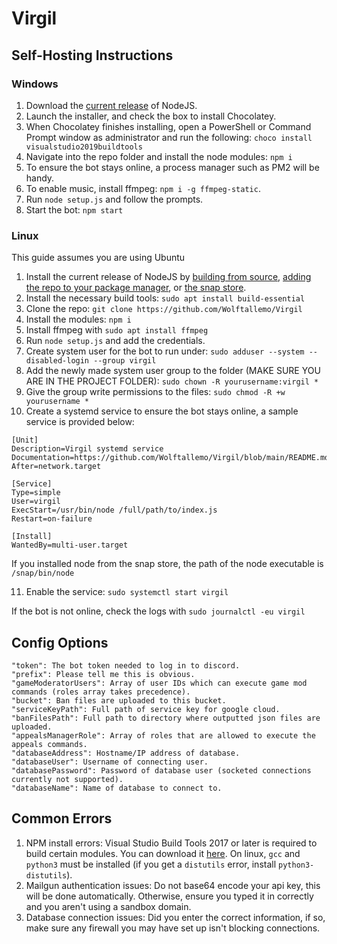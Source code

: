 # Virgil

## Self-Hosting Instructions

### Windows

1. Download the <a href="https://nodejs.org/en/download/current/">current release</a> of NodeJS.
2. Launch the installer, and check the box to install Chocolatey.
3. When Chocolatey finishes installing, open a PowerShell or Command Prompt window as administrator and run the following: `choco install visualstudio2019buildtools`
4. Navigate into the repo folder and install the node modules: `npm i`
5. To ensure the bot stays online, a process manager such as PM2 will be handy.
6. To enable music, install ffmpeg: `npm i -g ffmpeg-static`.
7. Run `node setup.js` and follow the prompts.
8. Start the bot: `npm start`

### Linux

This guide assumes you are using Ubuntu

1. Install the current release of NodeJS by <a href="https://github.com/nodejs/node/blob/master/BUILDING.md#building-nodejs-on-supported-platforms">building from source</a>, <a href="https://nodejs.org/en/download/package-manager/">adding the repo to your package manager</a>, or <a href="https://snapcraft.io/node">the snap store</a>.
2. Install the necessary build tools: `sudo apt install build-essential`
3. Clone the repo: `git clone https://github.com/Wolftallemo/Virgil`
4. Install the modules: `npm i`
5. Install ffmpeg with `sudo apt install ffmpeg`
6. Run `node setup.js` and add the credentials.
7. Create system user for the bot to run under: `sudo adduser --system --disabled-login --group virgil`
8. Add the newly made system user group to the folder (MAKE SURE YOU ARE IN THE PROJECT FOLDER): `sudo chown -R yourusername:virgil *`
9. Give the group write permissions to the files: `sudo chmod -R +w yourusername *`
10. Create a systemd service to ensure the bot stays online, a sample service is provided below:
   ```
   [Unit]
   Description=Virgil systemd service
   Documentation=https://github.com/Wolftallemo/Virgil/blob/main/README.md
   After=network.target
   
   [Service]
   Type=simple
   User=virgil
   ExecStart=/usr/bin/node /full/path/to/index.js
   Restart=on-failure
   
   [Install]
   WantedBy=multi-user.target
   ```
   If you installed node from the snap store, the path of the node executable is `/snap/bin/node`
   
11. Enable the service: `sudo systemctl start virgil`

If the bot is not online, check the logs with `sudo journalctl -eu virgil`

## Config Options
```
"token": The bot token needed to log in to discord.
"prefix": Please tell me this is obvious.
"gameModeratorUsers": Array of user IDs which can execute game mod commands (roles array takes precedence).
"bucket": Ban files are uploaded to this bucket.
"serviceKeyPath": Full path of service key for google cloud.
"banFilesPath": Full path to directory where outputted json files are uploaded.
"appealsManagerRole": Array of roles that are allowed to execute the appeals commands.
"databaseAddress": Hostname/IP address of database.
"databaseUser": Username of connecting user.
"databasePassword": Password of database user (socketed connections currently not supported).
"databaseName": Name of database to connect to.
```

## Common Errors
1. NPM install errors: Visual Studio Build Tools 2017 or later is required to build certain modules. You can download it <a href="https://download.visualstudio.microsoft.com/download/pr/9b3476ff-6d0a-4ff8-956d-270147f21cd4/ccfb9355f4f753315455542f966025f96de734292d3908c8c3717e9685b709f0/vs_BuildTools.exe">here</a>. On linux, `gcc` and `python3` must be installed (if you get a `distutils` error, install `python3-distutils`).
2. Mailgun authentication issues: Do not base64 encode your api key, this will be done automatically. Otherwise, ensure you typed it in correctly and you aren't using a sandbox domain.
3. Database connection issues: Did you enter the correct information, if so, make sure any firewall you may have set up isn't blocking connections.
